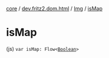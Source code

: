 [core](../../index.md) / [dev.fritz2.dom.html](../index.md) / [Img](index.md) / [isMap](./is-map.md)

# isMap

(js) `var isMap: Flow<`[`Boolean`](https://kotlinlang.org/api/latest/jvm/stdlib/kotlin/-boolean/index.html)`>`